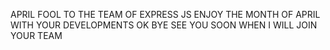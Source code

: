 APRIL FOOL TO THE TEAM OF EXPRESS JS
ENJOY THE MONTH OF APRIL WITH YOUR DEVELOPMENTS
OK BYE
SEE YOU SOON WHEN I WILL JOIN YOUR TEAM

